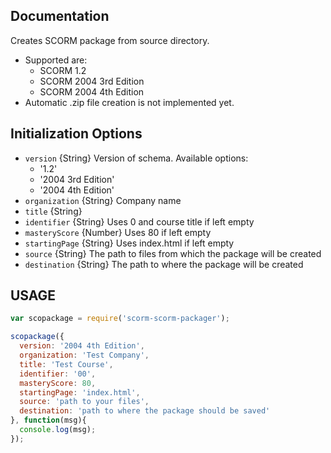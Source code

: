 ## Documentation

Creates SCORM package from source directory.

* Supported are:
    * SCORM 1.2
    * SCORM 2004 3rd Edition
    * SCORM 2004 4th Edition
* Automatic .zip file creation is not implemented yet.

## Initialization Options

* `version` {String} Version of schema. Available options:
    * '1.2'
    * '2004 3rd Edition'
    * '2004 4th Edition'
* `organization` {String} Company name
* `title` {String}
* `identifier` {String} Uses 0 and course title if left empty
* `masteryScore` {Number} Uses 80 if left empty
* `startingPage` {String} Uses index.html if left empty
* `source` {String} The path to files from which the package will be created
* `destination` {String} The path to where the package will be created

## USAGE

```javascript
var scopackage = require('scorm-scorm-packager');

scopackage({
  version: '2004 4th Edition',
  organization: 'Test Company',
  title: 'Test Course',
  identifier: '00',
  masteryScore: 80,
  startingPage: 'index.html',
  source: 'path to your files',
  destination: 'path to where the package should be saved'
}, function(msg){
  console.log(msg);
});
```